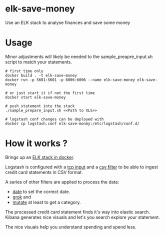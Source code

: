 # elk-save-money
Use an ELK stack to analyse finances and save some money

Usage
=====

Minor adjustments will likely be needed to the sample_preapre_input.sh script to match your
statements. 

    # first time only 
    docker build . -t elk-save-money 
    docker run -p 5601:5601 -p 6006:6006 --name elk-save-money elk-save-money
    
    # or just start it if not the first time 
    docker start elk-save-money

    # push statement into the stack
    ./sample_prepare_input.sh <<Path to XLS>>

    # logstash conf changes can be deployed with
    docker cp logstash.conf elk-save-money:/etc/logstash/conf.d/ 

How it works ?
==============

Brings up an [ELK stack in docker](https://elk-docker.readthedocs.io/).

Logstash is configured with a 
[tcp input](https://www.elastic.co/guide/en/logstash/current/plugins-inputs-tcp.html)
and a [csv filter](https://www.elastic.co/guide/en/logstash/current/plugins-filters-csv.html) 
to be able to ingest credit card statements in CSV format. 

A series of other filters are applied to process the data:
- [date](https://www.elastic.co/guide/en/logstash/current/plugins-filters-date.html) to set the
    correct date.
- [grok](https://www.elastic.co/guide/en/logstash/current/plugins-filters-grok.html) and 
- [mutate](https://www.elastic.co/guide/en/logstash/current/plugins-filters-mutate.html) at least to
    get a category.

The processed credit card statement finds it's way into elastic search.
Kibana generates nice visuals and let's you search explore your statement. 

The nice visuals help you understand spending and spend less.

